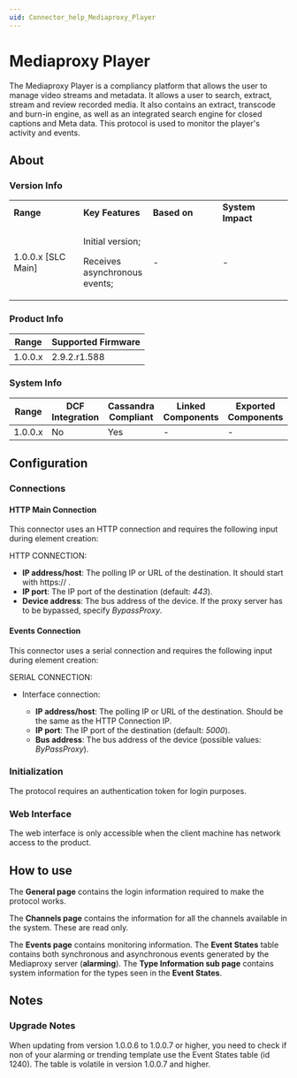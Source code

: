 ```yaml
---
uid: Connector_help_Mediaproxy_Player
---
```


# Mediaproxy Player

The Mediaproxy Player is a compliancy platform that allows the user to manage video streams and metadata. It allows a user to search, extract, stream and review recorded media. It also contains an extract, transcode and burn-in engine, as well as an integrated search engine for closed captions and Meta data.
This protocol is used to monitor the player's activity and events.

## About

### Version Info

<table>
<colgroup>
<col style="width: 25%" />
<col style="width: 25%" />
<col style="width: 25%" />
<col style="width: 25%" />
</colgroup>
<tbody>
<tr class="odd">
<td><strong>Range</strong></td>
<td><strong>Key Features</strong></td>
<td><strong>Based on</strong></td>
<td><strong>System Impact</strong></td>
</tr>
<tr class="even">
<td>1.0.0.x [SLC Main]</td>
<td><p>Initial version;</p>
<p>Receives asynchronous events;</p></td>
<td>-</td>
<td>-</td>
</tr>
</tbody>
</table>

### Product Info

| Range     | Supported Firmware     |
|-----------|------------------------|
| 1.0.0.x   | 2.9.2.r1.588           |

### System Info

| Range     | DCF Integration     | Cassandra Compliant     | Linked Components     | Exported Components     |
|-----------|---------------------|-------------------------|-----------------------|-------------------------|
| 1.0.0.x   | No                  | Yes                     | -                     | -                       |

## Configuration

### Connections

#### HTTP Main Connection

This connector uses an HTTP connection and requires the following input during element creation:

HTTP CONNECTION:

- **IP address/host**: The polling IP or URL of the destination. It should start with https:// .
- **IP port**: The IP port of the destination (default: *443*).
- **Device address**: The bus address of the device. If the proxy server has to be bypassed, specify *BypassProxy*.

#### Events Connection

This connector uses a serial connection and requires the following input during element creation:

SERIAL CONNECTION:

- Interface connection:

  - **IP address/host**: The polling IP or URL of the destination. Should be the same as the HTTP Connection IP.
  - **IP port**: The IP port of the destination (default: *5000*).
  - **Bus address**: The bus address of the device (possible values: *ByPassProxy*).

### Initialization

The protocol requires an authentication token for login purposes.

### Web Interface

The web interface is only accessible when the client machine has network access to the product.

## How to use

The **General page** contains the login information required to make the protocol works.

The **Channels page** contains the information for all the channels available in the system. These are read only.

The **Events page** contains monitoring information. The **Event States** table contains both synchronous and asynchronous events generated by the Mediaproxy server (**alarming**). The **Type Information sub page** contains system information for the types seen in the **Event States**.

## Notes

### Upgrade Notes

When updating from version 1.0.0.6 to 1.0.0.7 or higher, you need to check if non of your alarming or trending template use the Event States table (id 1240).
The table is volatile in version 1.0.0.7 and higher.
